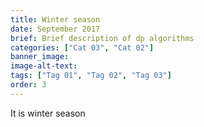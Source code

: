 ```yaml
---
title: Winter season
date: September 2017
brief: Brief description of dp algorithms
categories: ["Cat 03", "Cat 02"]
banner_image: 
image-alt-text: 
tags: ["Tag 01", "Tag 02", "Tag 03"]
order: 3
---
```



It is winter season
